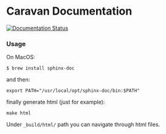# Caravan Documentation

[![Documentation Status](https://readthedocs.org/projects/caravan-docs/badge/?version=latest)](https://caravan-docs.readthedocs.io/en/latest/?badge=latest)

### Usage

On MacOS:

```console
$ brew install sphinx-doc
```

and then:

```console
export PATH="/usr/local/opt/sphinx-doc/bin:$PATH"
```

finally generate html (just for example):

```console
make html
```

Under `_build/html/` path you can navigate through html files.

